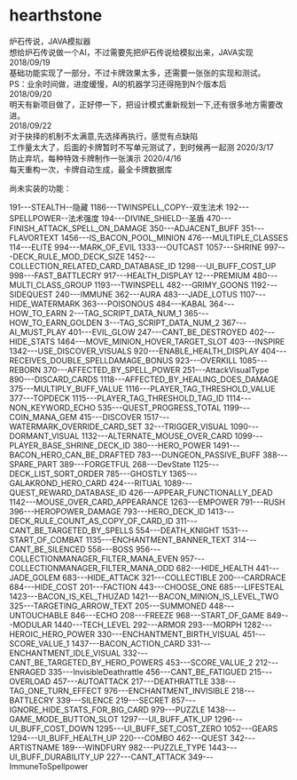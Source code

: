 # hearthstone
炉石传说，JAVA模拟器<Br/>
想给炉石传说做一个AI，不过需要先把炉石传说给模拟出来，JAVA实现<Br/>
2018/09/19<Br/>
基础功能实现了一部分，不过卡牌效果太多，还需要一张张的实现和测试。<Br/>
PS：业余时间做，进度缓慢，AI的机器学习还得拖到N个版本后<Br/>
2018/09/20<Br/>
明天有新项目做了，正好停一下，把设计模式重新规划一下,还有很多地方需要改进。<Br/>
2018/09/22<Br/>
对于抉择的机制不太满意,先选择再执行，感觉有点缺陷<Br/>
工作量太大了，后面的卡牌暂时不写单元测试了，到时候再一起测
2020/3/17<Br/>
防止弃坑，每种特效卡牌制作一张演示
2020/4/16<Br/>
每天重构一次，卡牌自动生成，最全卡牌数据库

尚未实装的功能：

191---STEALTH--隐藏
1186---TWINSPELL_COPY--双生法术
192---SPELLPOWER--法术强度
194---DIVINE_SHIELD--圣盾
470---FINISH_ATTACK_SPELL_ON_DAMAGE
350---ADJACENT_BUFF
351---FLAVORTEXT
1456---IS_BACON_POOL_MINION
476---MULTIPLE_CLASSES
114---ELITE
994---MARK_OF_EVIL
1333---OUTCAST
1057---SHRINE
997---DECK_RULE_MOD_DECK_SIZE
1452---COLLECTION_RELATED_CARD_DATABASE_ID
1298---UI_BUFF_COST_UP
998---FAST_BATTLECRY
917---HEALTH_DISPLAY
12---PREMIUM
480---MULTI_CLASS_GROUP
1193---TWINSPELL
482---GRIMY_GOONS
1192---SIDEQUEST
240---IMMUNE
362---AURA
483---JADE_LOTUS
1107---HIDE_WATERMARK
363---POISONOUS
484---KABAL
364---HOW_TO_EARN
2---TAG_SCRIPT_DATA_NUM_1
365---HOW_TO_EARN_GOLDEN
3---TAG_SCRIPT_DATA_NUM_2
367---AI_MUST_PLAY
401---EVIL_GLOW
247---CANT_BE_DESTROYED
402---HIDE_STATS
1464---MOVE_MINION_HOVER_TARGET_SLOT
403---INSPIRE
1342---USE_DISCOVER_VISUALS
920---ENABLE_HEALTH_DISPLAY
404---RECEIVES_DOUBLE_SPELLDAMAGE_BONUS
923---OVERKILL
1085---REBORN
370---AFFECTED_BY_SPELL_POWER
251---AttackVisualType
890---DISCARD_CARDS
1118---AFFECTED_BY_HEALING_DOES_DAMAGE
375---MULTIPLY_BUFF_VALUE
1116---PLAYER_TAG_THRESHOLD_VALUE
377---TOPDECK
1115---PLAYER_TAG_THRESHOLD_TAG_ID
1114---NON_KEYWORD_ECHO
535---QUEST_PROGRESS_TOTAL
1199---COIN_MANA_GEM
415---DISCOVER
1517---WATERMARK_OVERRIDE_CARD_SET
32---TRIGGER_VISUAL
1090---DORMANT_VISUAL
1132---ALTERNATE_MOUSE_OVER_CARD
1099---PLAYER_BASE_SHRINE_DECK_ID
380---HERO_POWER
1491---BACON_HERO_CAN_BE_DRAFTED
783---DUNGEON_PASSIVE_BUFF
388---SPARE_PART
389---FORGETFUL
268---DevState
1125---DECK_LIST_SORT_ORDER
785---GHOSTLY
1365---GALAKROND_HERO_CARD
424---RITUAL
1089---QUEST_REWARD_DATABASE_ID
426---APPEAR_FUNCTIONALLY_DEAD
1142---MOUSE_OVER_CARD_APPEARANCE
1263---EMPOWER
791---RUSH
396---HEROPOWER_DAMAGE
793---HERO_DECK_ID
1413---DECK_RULE_COUNT_AS_COPY_OF_CARD_ID
311---CANT_BE_TARGETED_BY_SPELLS
554---DEATH_KNIGHT
1531---START_OF_COMBAT
1135---ENCHANTMENT_BANNER_TEXT
314---CANT_BE_SILENCED
556---BOSS
956---COLLECTIONMANAGER_FILTER_MANA_EVEN
957---COLLECTIONMANAGER_FILTER_MANA_ODD
682---HIDE_HEALTH
441---JADE_GOLEM
683---HIDE_ATTACK
321---COLLECTIBLE
200---CARDRACE
684---HIDE_COST
201---FACTION
443---CHOOSE_ONE
685---LIFESTEAL
1423---BACON_IS_KEL_THUZAD
1421---BACON_MINION_IS_LEVEL_TWO
325---TARGETING_ARROW_TEXT
205---SUMMONED
448---UNTOUCHABLE
846---ECHO
208---FREEZE
968---START_OF_GAME
849---MODULAR
1440---TECH_LEVEL
292---ARMOR
293---MORPH
1282---HEROIC_HERO_POWER
330---ENCHANTMENT_BIRTH_VISUAL
451---SCORE_VALUE_1
1437---BACON_ACTION_CARD
331---ENCHANTMENT_IDLE_VISUAL
332---CANT_BE_TARGETED_BY_HERO_POWERS
453---SCORE_VALUE_2
212---ENRAGED
335---InvisibleDeathrattle
456---CANT_BE_FATIGUED
215---OVERLOAD
457---AUTOATTACK
217---DEATHRATTLE
338---TAG_ONE_TURN_EFFECT
976---ENCHANTMENT_INVISIBLE
218---BATTLECRY
339---SILENCE
219---SECRET
857---IGNORE_HIDE_STATS_FOR_BIG_CARD
979---PUZZLE
1438---GAME_MODE_BUTTON_SLOT
1297---UI_BUFF_ATK_UP
1296---UI_BUFF_COST_DOWN
1295---UI_BUFF_SET_COST_ZERO
1052---GEARS
1294---UI_BUFF_HEALTH_UP
220---COMBO
462---QUEST
342---ARTISTNAME
189---WINDFURY
982---PUZZLE_TYPE
1443---UI_BUFF_DURABILITY_UP
227---CANT_ATTACK
349---ImmuneToSpellpower